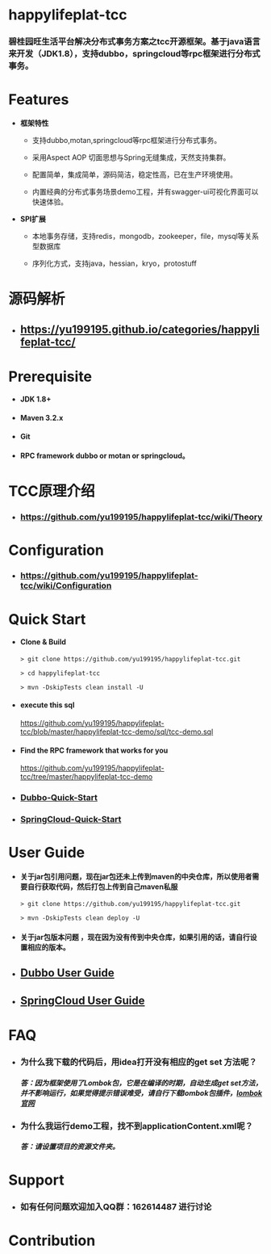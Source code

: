 happylifeplat-tcc
================

### 碧桂园旺生活平台解决分布式事务方案之tcc开源框架。基于java语言来开发（JDK1.8），支持dubbo，springcloud等rpc框架进行分布式事务。

 # Features

 * **框架特性**

     * 支持dubbo,motan,springcloud等rpc框架进行分布式事务。

     * 采用Aspect AOP 切面思想与Spring无缝集成，天然支持集群。

     * 配置简单，集成简单，源码简洁，稳定性高，已在生产环境使用。

     * 内置经典的分布式事务场景demo工程，并有swagger-ui可视化界面可以快速体验。


 * **SPI扩展**
     * 本地事务存储，支持redis，mongodb，zookeeper，file，mysql等关系型数据库

     * 序列化方式，支持java，hessian，kryo，protostuff


#  源码解析

  * ## https://yu199195.github.io/categories/happylifeplat-tcc/

# Prerequisite

  *   #### JDK 1.8+

  *   #### Maven 3.2.x

  *   #### Git

  *   ####  RPC framework dubbo or motan or springcloud。


# TCC原理介绍
* ###  https://github.com/yu199195/happylifeplat-tcc/wiki/Theory

#   Configuration

  * ###  https://github.com/yu199195/happylifeplat-tcc/wiki/Configuration


# Quick Start

 * #### Clone & Build
   ```
   > git clone https://github.com/yu199195/happylifeplat-tcc.git

   > cd happylifeplat-tcc

   > mvn -DskipTests clean install -U
   ```

* #### execute this sql       
    https://github.com/yu199195/happylifeplat-tcc/blob/master/happylifeplat-tcc-demo/sql/tcc-demo.sql

* #### Find the RPC framework that works for you
    https://github.com/yu199195/happylifeplat-tcc/tree/master/happylifeplat-tcc-demo
* ### [Dubbo-Quick-Start](https://github.com/yu199195/happylifeplat-tcc/wiki/Dubbo-Quick-Start)

* ### [SpringCloud-Quick-Start](https://github.com/yu199195/happylifeplat-tcc/wiki/SpringCloud-Quick-Start)





# User Guide

* #### 关于jar包引用问题，现在jar包还未上传到maven的中央仓库，所以使用者需要自行获取代码，然后打包上传到自己maven私服

   ```
   > git clone https://github.com/yu199195/happylifeplat-tcc.git

   > mvn -DskipTests clean deploy -U
   ```
* #### 关于jar包版本问题 ，现在因为没有传到中央仓库，如果引用的话，请自行设置相应的版本。


*  ## [Dubbo User Guide](https://github.com/yu199195/happylifeplat-tcc/wiki/Dubbo-User-Guide)

*  ## [SpringCloud User Guide](https://github.com/yu199195/happylifeplat-tcc/wiki/SpringCloud-User-Gruid)



# FAQ

* ### 为什么我下载的代码后，用idea打开没有相应的get set 方法呢？
   ##### 答：因为框架使用了Lombok包，它是在编译的时期，自动生成get set方法，并不影响运行，如果觉得提示错误难受，请自行下载lombok包插件，[lombok官网](http://projectlombok.org/)

* ### 为什么我运行demo工程，找不到applicationContent.xml呢？
  ##### 答：请设置项目的资源文件夹。

# Support

 * ###  如有任何问题欢迎加入QQ群：162614487 进行讨论

 # Contribution
